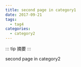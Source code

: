 ```yaml
---
title: second page in category1
date: 2017-09-21
tags:
  - tag4
categories:
  - category2
---
```


::: tip
摘要
:::

<!-- more -->

second page in category2
